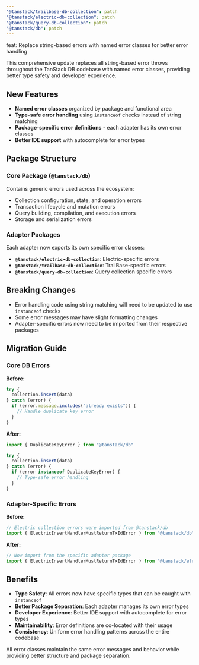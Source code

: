 ```yaml
---
"@tanstack/trailbase-db-collection": patch
"@tanstack/electric-db-collection": patch
"@tanstack/query-db-collection": patch
"@tanstack/db": patch
---
```


feat: Replace string-based errors with named error classes for better error handling

This comprehensive update replaces all string-based error throws throughout the TanStack DB codebase with named error classes, providing better type safety and developer experience.

## New Features

- **Named error classes** organized by package and functional area
- **Type-safe error handling** using `instanceof` checks instead of string matching
- **Package-specific error definitions** - each adapter has its own error classes
- **Better IDE support** with autocomplete for error types

## Package Structure

### Core Package (`@tanstack/db`)
Contains generic errors used across the ecosystem:
- Collection configuration, state, and operation errors
- Transaction lifecycle and mutation errors  
- Query building, compilation, and execution errors
- Storage and serialization errors

### Adapter Packages
Each adapter now exports its own specific error classes:
- **`@tanstack/electric-db-collection`**: Electric-specific errors
- **`@tanstack/trailbase-db-collection`**: TrailBase-specific errors
- **`@tanstack/query-db-collection`**: Query collection specific errors

## Breaking Changes

- Error handling code using string matching will need to be updated to use `instanceof` checks
- Some error messages may have slight formatting changes
- Adapter-specific errors now need to be imported from their respective packages

## Migration Guide

### Core DB Errors
**Before:**
```ts
try {
  collection.insert(data)
} catch (error) {
  if (error.message.includes("already exists")) {
    // Handle duplicate key error
  }
}
```

**After:**
```ts
import { DuplicateKeyError } from "@tanstack/db"

try {
  collection.insert(data)
} catch (error) {
  if (error instanceof DuplicateKeyError) {
    // Type-safe error handling
  }
}
```

### Adapter-Specific Errors
**Before:**
```ts
// Electric collection errors were imported from @tanstack/db
import { ElectricInsertHandlerMustReturnTxIdError } from "@tanstack/db"
```

**After:**
```ts
// Now import from the specific adapter package
import { ElectricInsertHandlerMustReturnTxIdError } from "@tanstack/electric-db-collection"
```

## Benefits

- **Type Safety**: All errors now have specific types that can be caught with `instanceof`
- **Better Package Separation**: Each adapter manages its own error types
- **Developer Experience**: Better IDE support with autocomplete for error types  
- **Maintainability**: Error definitions are co-located with their usage
- **Consistency**: Uniform error handling patterns across the entire codebase

All error classes maintain the same error messages and behavior while providing better structure and package separation.
